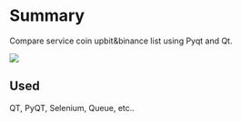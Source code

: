 # Summary
Compare service coin upbit&binance list using Pyqt and Qt.



![](../header.png)


## Used
QT, PyQT, Selenium, Queue, etc..
